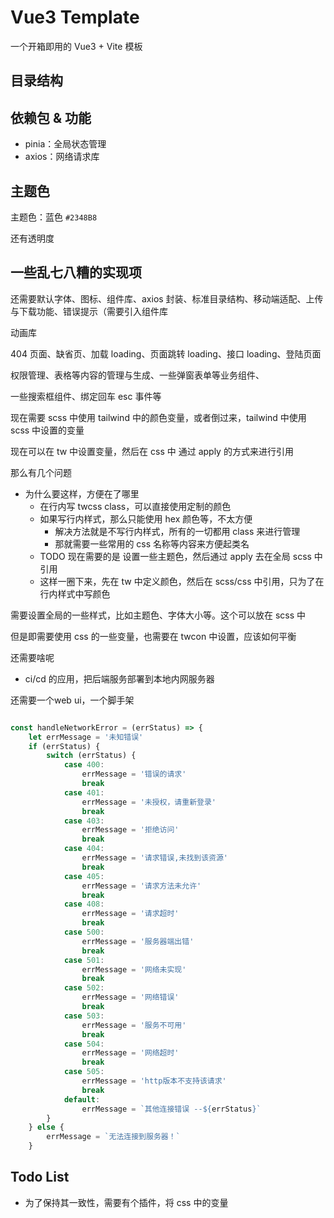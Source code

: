 # Vue3 Template

一个开箱即用的 Vue3 + Vite 模板

## 目录结构

## 依赖包 & 功能

- pinia：全局状态管理
- axios：网络请求库
<!-- - vue3-carousel-rtl：Vue3轮播图组件 -->

## 主题色

主题色：蓝色 `#2348B8`

还有透明度

## 一些乱七八糟的实现项

还需要默认字体、图标、组件库、axios 封装、标准目录结构、移动端适配、上传与下载功能、错误提示（需要引入组件库

动画库

404 页面、缺省页、加载 loading、页面跳转 loading、接口 loading、登陆页面

权限管理、表格等内容的管理与生成、一些弹窗表单等业务组件、

一些搜索框组件、绑定回车 esc 事件等

现在需要 scss 中使用 tailwind 中的颜色变量，或者倒过来，tailwind 中使用 scss 中设置的变量

现在可以在 tw 中设置变量，然后在 css 中 通过 apply 的方式来进行引用

那么有几个问题

- 为什么要这样，方便在了哪里
  - 在行内写 twcss class，可以直接使用定制的颜色
  - 如果写行内样式，那么只能使用 hex 颜色等，不太方便
    - 解决方法就是不写行内样式，所有的一切都用 class 来进行管理
    - 那就需要一些常用的 css 名称等内容来方便起类名
  - TODO 现在需要的是 设置一些主题色，然后通过 apply 去在全局 scss 中引用
  - 这样一圈下来，先在 tw 中定义颜色，然后在 scss/css 中引用，只为了在行内样式中写颜色

需要设置全局的一些样式，比如主题色、字体大小等。这个可以放在 scss 中

但是即需要使用 css 的一些变量，也需要在 twcon 中设置，应该如何平衡

还需要啥呢

- ci/cd 的应用，把后端服务部署到本地内网服务器

还需要一个web ui，一个脚手架



```js

const handleNetworkError = (errStatus) => {
    let errMessage = '未知错误'
    if (errStatus) {
        switch (errStatus) {
            case 400:
                errMessage = '错误的请求'
                break
            case 401:
                errMessage = '未授权，请重新登录'
                break
            case 403:
                errMessage = '拒绝访问'
                break
            case 404:
                errMessage = '请求错误,未找到该资源'
                break
            case 405:
                errMessage = '请求方法未允许'
                break
            case 408:
                errMessage = '请求超时'
                break
            case 500:
                errMessage = '服务器端出错'
                break
            case 501:
                errMessage = '网络未实现'
                break
            case 502:
                errMessage = '网络错误'
                break
            case 503:
                errMessage = '服务不可用'
                break
            case 504:
                errMessage = '网络超时'
                break
            case 505:
                errMessage = 'http版本不支持该请求'
                break
            default:
                errMessage = `其他连接错误 --${errStatus}`
        }
    } else {
        errMessage = `无法连接到服务器！`
    }
```

## Todo List

- 为了保持其一致性，需要有个插件，将 css 中的变量

